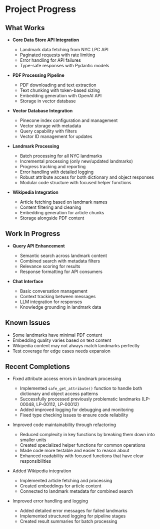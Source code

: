 # Project Progress

## What Works

- **Core Data Store API Integration**
  - Landmark data fetching from NYC LPC API
  - Paginated requests with rate limiting
  - Error handling for API failures
  - Type-safe responses with Pydantic models

- **PDF Processing Pipeline**
  - PDF downloading and text extraction
  - Text chunking with token-based sizing
  - Embedding generation with OpenAI API
  - Storage in vector database

- **Vector Database Integration**
  - Pinecone index configuration and management
  - Vector storage with metadata
  - Query capability with filters
  - Vector ID management for updates

- **Landmark Processing**
  - Batch processing for all NYC landmarks
  - Incremental processing (only new/updated landmarks)
  - Progress tracking and reporting
  - Error handling with detailed logging
  - Robust attribute access for both dictionary and object responses
  - Modular code structure with focused helper functions

- **Wikipedia Integration**
  - Article fetching based on landmark names
  - Content filtering and cleaning
  - Embedding generation for article chunks
  - Storage alongside PDF content

## Work In Progress

- **Query API Enhancement**
  - Semantic search across landmark content
  - Combined search with metadata filters
  - Relevance scoring for results
  - Response formatting for API consumers

- **Chat Interface**
  - Basic conversation management
  - Context tracking between messages
  - LLM integration for responses
  - Knowledge grounding in landmark data

## Known Issues

- Some landmarks have minimal PDF content
- Embedding quality varies based on text content
- Wikipedia content may not always match landmarks perfectly
- Test coverage for edge cases needs expansion

## Recent Completions

- Fixed attribute access errors in landmark processing
  - Implemented `safe_get_attribute()` function to handle both dictionary and object access patterns
  - Successfully processed previously problematic landmarks (LP-00048, LP-00112, LP-00012)
  - Added improved logging for debugging and monitoring
  - Fixed type checking issues to ensure code reliability

- Improved code maintainability through refactoring
  - Reduced complexity in key functions by breaking them down into smaller units
  - Created specialized helper functions for common operations
  - Made code more testable and easier to reason about
  - Enhanced readability with focused functions that have clear responsibilities

- Added Wikipedia integration
  - Implemented article fetching and processing
  - Created embeddings for article content
  - Connected to landmark metadata for combined search

- Improved error handling and logging
  - Added detailed error messages for failed landmarks
  - Implemented structured logging for pipeline stages
  - Created result summaries for batch processing

